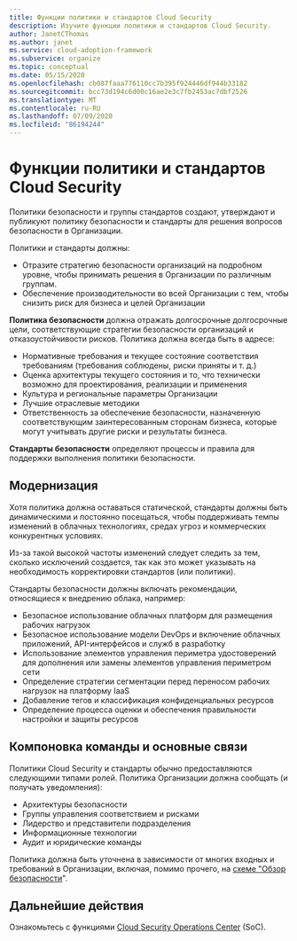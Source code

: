 ```yaml
---
title: Функции политики и стандартов Cloud Security
description: Изучите функции политики и стандартов Cloud Security.
author: JanetCThomas
ms.author: janet
ms.service: cloud-adoption-framework
ms.subservice: organize
ms.topic: conceptual
ms.date: 05/15/2020
ms.openlocfilehash: cb087faaa776110cc7b395f924446df944b33182
ms.sourcegitcommit: bcc73d194c6d00c16ae2e3c7fb2453ac7dbf2526
ms.translationtype: MT
ms.contentlocale: ru-RU
ms.lasthandoff: 07/09/2020
ms.locfileid: "86194244"
---
```

# <a name="function-of-cloud-security-policy-and-standards"></a>Функции политики и стандартов Cloud Security

Политики безопасности и группы стандартов создают, утверждают и публикуют политику безопасности и стандарты для решения вопросов безопасности в Организации.

Политики и стандарты должны:

- Отразите стратегию безопасности организаций на подробном уровне, чтобы принимать решения в Организации по различным группам.
- Обеспечение производительности во всей Организации с тем, чтобы снизить риск для бизнеса и целей Организации

**Политика безопасности** должна отражать долгосрочные долгосрочные цели, соответствующие стратегии безопасности организаций и отказоустойчивости рисков. Политика должна всегда быть в адресе:

- Нормативные требования и текущее состояние соответствия требованиям (требования соблюдены, риски приняты и т. д.)
- Оценка архитектуры текущего состояния и то, что технически возможно для проектирования, реализации и применения
- Культура и региональные параметры Организации
- Лучшие отраслевые методики
- Ответственность за обеспечение безопасности, назначенную соответствующим заинтересованным сторонам бизнеса, которые могут учитывать другие риски и результаты бизнеса.

**Стандарты безопасности** определяют процессы и правила для поддержки выполнения политики безопасности.

## <a name="modernization"></a>Модернизация

Хотя политика должна оставаться статической, стандарты должны быть динамическими и постоянно посещаться, чтобы поддерживать темпы изменений в облачных технологиях, средах угроз и коммерческих конкурентных условиях.

Из-за такой высокой частоты изменений следует следить за тем, сколько исключений создается, так как это может указывать на необходимость корректировки стандартов (или политики).

Стандарты безопасности должны включать рекомендации, относящиеся к внедрению облака, например:

- Безопасное использование облачных платформ для размещения рабочих нагрузок
- Безопасное использование модели DevOps и включение облачных приложений, API-интерфейсов и служб в разработку
- Использование элементов управления периметра удостоверений для дополнения или замены элементов управления периметром сети
- Определение стратегии сегментации перед переносом рабочих нагрузок на платформу IaaS
- Добавление тегов и классификация конфиденциальных ресурсов
- Определение процесса оценки и обеспечения правильности настройки и защиты ресурсов

## <a name="team-composition-and-key-relationships"></a>Компоновка команды и основные связи

Политики Cloud Security и стандарты обычно предоставляются следующими типами ролей. Политика Организации должна сообщать (и получать уведомления):

- Архитектуры безопасности
- Группы управления соответствием и рисками
- Лидерство и представители подразделения
- Информационные технологии
- Аудит и юридические команды

Политика должна быть уточнена в зависимости от многих входных и требований в Организации, включая, помимо прочего, на [схеме "Обзор безопасности](./cloud-security.md)".

## <a name="next-steps"></a>Дальнейшие действия

Ознакомьтесь с функциями [Cloud Security Operations Center](./cloud-security-operations-center.md) (SoC).
